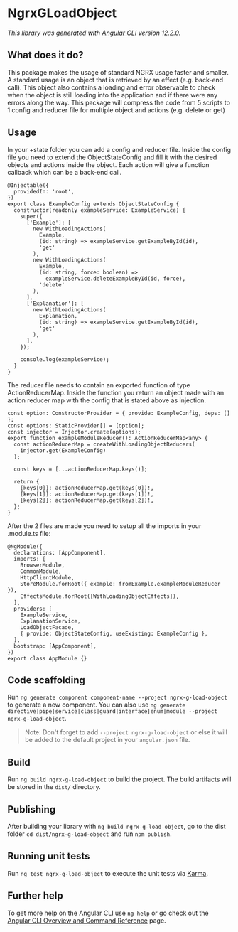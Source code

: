 # NgrxGLoadObject

_This library was generated with [Angular CLI](https://github.com/angular/angular-cli) version 12.2.0._

## What does it do?

This package makes the usage of standard NGRX usage faster and smaller. A standard usage is an object that is retrieved by an effect (e.g. back-end call). This object also contains a loading and error observable to check when the object is still loading into the application and if there were any errors along the way. This package will compress the code from 5 scripts to 1 config and reducer file for multiple object and actions (e.g. delete or get)

## Usage

In your +state folder you can add a config and reducer file. Inside the config file you need to extend the ObjectStateConfig and fill it with the desired objects and actions inside the object. Each action will give a function callback which can be a back-end call.

```
@Injectable({
  providedIn: 'root',
})
export class ExampleConfig extends ObjectStateConfig {
  constructor(readonly exampleService: ExampleService) {
    super({
      ['Example']: [
        new WithLoadingActions(
          Example,
          (id: string) => exampleService.getExampleById(id),
          'get'
        ),
        new WithLoadingActions(
          Example,
          (id: string, force: boolean) =>
            exampleService.deleteExampleById(id, force),
          'delete'
        ),
      ],
      ['Explanation']: [
        new WithLoadingActions(
          Explanation,
          (id: string) => exampleService.getExampleById(id),
          'get'
        ),
      ],
    });

    console.log(exampleService);
  }
}
```

The reducer file needs to contain an exported function of type ActionReducerMap. Inside the function you return an object made with an action reducer map with the config that is stated above as injection.

```
const option: ConstructorProvider = { provide: ExampleConfig, deps: [] };
const options: StaticProvider[] = [option];
const injector = Injector.create(options);
export function exampleModuleReducer(): ActionReducerMap<any> {
  const actionReducerMap = createWithLoadingObjectReducers(
    injector.get(ExampleConfig)
  );

  const keys = [...actionReducerMap.keys()];

  return {
    [keys[0]]: actionReducerMap.get(keys[0])!,
    [keys[1]]: actionReducerMap.get(keys[1])!,
    [keys[2]]: actionReducerMap.get(keys[2])!,
  };
}

```

After the 2 files are made you need to setup all the imports in your .module.ts file:

```
@NgModule({
  declarations: [AppComponent],
  imports: [
    BrowserModule,
    CommonModule,
    HttpClientModule,
    StoreModule.forRoot({ example: fromExample.exampleModuleReducer }),
    EffectsModule.forRoot([WithLoadingObjectEffects]),
  ],
  providers: [
    ExampleService,
    ExplanationService,
    LoadObjectFacade,
    { provide: ObjectStateConfig, useExisting: ExampleConfig },
  ],
  bootstrap: [AppComponent],
})
export class AppModule {}
```

## Code scaffolding

Run `ng generate component component-name --project ngrx-g-load-object` to generate a new component. You can also use `ng generate directive|pipe|service|class|guard|interface|enum|module --project ngrx-g-load-object`.

> Note: Don't forget to add `--project ngrx-g-load-object` or else it will be added to the default project in your `angular.json` file.

## Build

Run `ng build ngrx-g-load-object` to build the project. The build artifacts will be stored in the `dist/` directory.

## Publishing

After building your library with `ng build ngrx-g-load-object`, go to the dist folder `cd dist/ngrx-g-load-object` and run `npm publish`.

## Running unit tests

Run `ng test ngrx-g-load-object` to execute the unit tests via [Karma](https://karma-runner.github.io).

## Further help

To get more help on the Angular CLI use `ng help` or go check out the [Angular CLI Overview and Command Reference](https://angular.io/cli) page.
